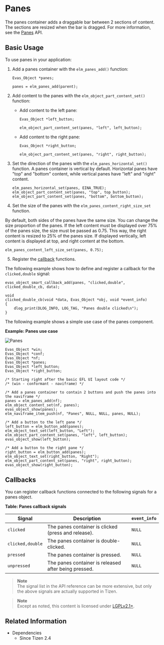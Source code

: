 # Panes

The panes container adds a draggable bar between 2 sections of content. The sections are resized when the bar is dragged. For more information, see the [Panes](../../../api/common/latest/group__Elm__Panes.html) API.

## Basic Usage

To use panes in your application:

1. Add a panes container with the `elm_panes_add()` function:

   ```
   Evas_Object *panes;

   panes = elm_panes_add(parent);
   ```

2. Add content to the panes with the `elm_object_part_content_set()` function:

   - Add content to the left pane:

     ```
     Evas_Object *left_button;

     elm_object_part_content_set(panes, "left", left_button);
     ```

   - Add content to the right pane:

     ```
     Evas_Object *right_button;

     elm_object_part_content_set(panes, "right", right_button);
     ```

3. Set the direction of the panes with the `elm_panes_horizontal_set()` function. A panes container is vertical by default. Horizontal panes have "top" and "bottom" content, while vertical panes have "left" and "right" content.

   ```
   elm_panes_horizontal_set(panes, EINA_TRUE);
   elm_object_part_content_set(panes, "top", top_button);
   elm_object_part_content_set(panes, "bottom", bottom_button);
   ```

4. Set the size of the panes with the `elm_panes_content_right_size_set` function.  

 By default, both sides of the panes have the same size. You can change the size proportion of the panes. If the left content must be displayed over 75% of the panes size, the size must be passed as 0.75. This way, the right content is resized to 25% of the panes size. If displayed vertically, left content is displayed at top, and right content at the bottom.

   ```
   elm_panes_content_left_size_set(panes, 0.75);
   ```

5. Register the [callback](#callbacks) functions.  

 The following example shows how to define and register a callback for the `clicked,double` signal:

   ```
   evas_object_smart_callback_add(panes, "clicked,double", clicked_double_cb, data);

   void
   clicked_double_cb(void *data, Evas_Object *obj, void *event_info)
   {
       dlog_print(DLOG_INFO, LOG_TAG, "Panes double clicked\n");
   }
   ```

The following example shows a simple use case of the panes component.

**Example: Panes use case**

 ![Panes](./media/panes1.png)

```
Evas_Object *win;
Evas_Object *conf;
Evas_Object *nf;
Evas_Object *panes;
Evas_Object *left_button;
Evas_Object *right_button;

/* Starting right after the basic EFL UI layout code */
/* (win - conformant - naviframe) */

/* Add a panes container to contain 2 buttons and push the panes into the naviframe */
panes = elm_panes_add(nf);
elm_object_content_set(nf, panes);
evas_object_show(panes);
elm_naviframe_item_push(nf, "Panes", NULL, NULL, panes, NULL);

/* Add a button to the left pane */
left_button = elm_button_add(panes);
elm_object_text_set(left_button, "Left");
elm_object_part_content_set(panes, "left", left_button);
evas_object_show(left_button);

/* Add a button to the right pane */
right_button = elm_button_add(panes);
elm_object_text_set(right_button, "Right");
elm_object_part_content_set(panes, "right", right_button);
evas_object_show(right_button);
```

## Callbacks

You can register callback functions connected to the following signals for a panes object.

**Table: Panes callback signals**

| Signal           | Description                              | `event_info` |
|----------------|----------------------------------------|------------|
| `clicked`        | The panes container is clicked (press and release). | `NULL`       |
| `clicked,double` | The panes container is double-clicked.   | `NULL`       |
| `pressed`        | The panes container is pressed.          | `NULL`       |
| `unpressed`      | The panes container is released after being pressed. | `NULL`       |

> **Note**  
> The signal list in the API reference can be more extensive, but only the above signals are actually supported in Tizen.

> **Note**  
> Except as noted, this content is licensed under [LGPLv2.1+](http://opensource.org/licenses/LGPL-2.1).

## Related Information
- Dependencies
  - Since Tizen 2.4
